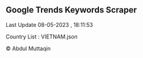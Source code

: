 

## Google Trends Keywords Scraper 
 
Last Update 08-05-2023 , 18:11:53

Country List :
VIETNAM.json



© Abdul Muttaqin 
